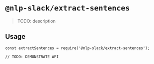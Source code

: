 # `@nlp-slack/extract-sentences`

> TODO: description

## Usage

```
const extractSentences = require('@nlp-slack/extract-sentences');

// TODO: DEMONSTRATE API
```
